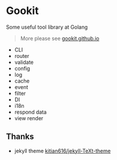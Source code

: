 # Gookit

Some useful tool library at Golang

> More please see [gookit.github.io](https://gookit.github.io)

- CLI
- router
- validate
- config
- log
- cache
- event
- filter
- DI
- i18n
- respond data
- view render

## Thanks

- jekyll theme [kitian616/jekyll-TeXt-theme](https://raw.githubusercontent.com/kitian616/jekyll-TeXt-theme)

